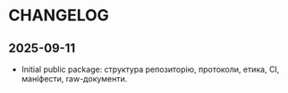 # CHANGELOG

## 2025-09-11
- Initial public package: структура репозиторію, протоколи, етика, CI, маніфести, raw-документи.
